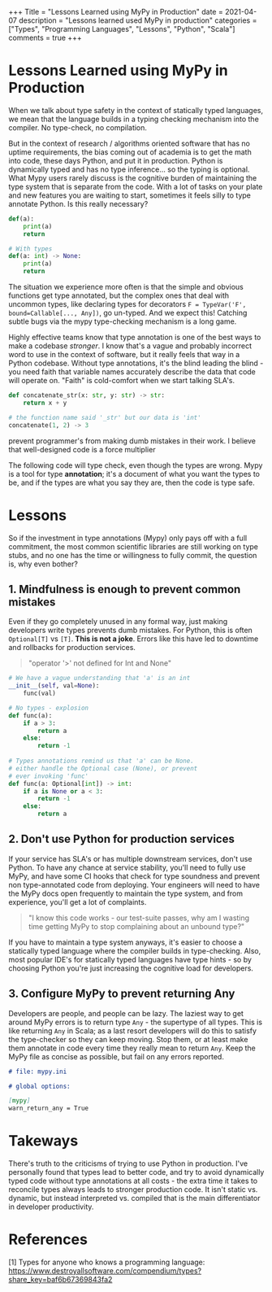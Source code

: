 +++
Title = "Lessons Learned using MyPy in Production"
date = 2021-04-07
description = "Lessons learned used MyPy in production"
categories = ["Types", "Programming Languages", "Lessons", "Python", "Scala"]
comments = true
+++

# Lessons Learned using MyPy in Production

When we talk about type safety in the context of statically typed languages, we mean that the language builds in a typing checking mechanism into the compiler. No type-check, no compilation.

But in the context of research / algorithms oriented software that has no uptime requirements, the bias coming out of academia is to get the math into code, these days Python, and put it in production. Python is dynamically typed and has no type inference... so the typing is optional. What Mypy users rarely discuss is the cognitive burden of maintaining the type system that is separate from the code. With a lot of tasks on your plate and new features you are waiting to start, sometimes it feels silly to type annotate Python. Is this really necessary? 
```python
def(a):
    print(a)
    return

# With types
def(a: int) -> None:
    print(a)
    return
```
The situation we experience more often is that the simple and obvious functions get type annotated, but the complex ones that deal with uncommon types, like declaring types for decorators `F = TypeVar('F', bound=Callable[..., Any])`, go un-typed. And we expect this! Catching subtle bugs via the mypy type-checking mechanism is a long game.

Highly effective teams know that type annotation is one of the best ways to make a codebase _stronger_. I know that's a vague and probably incorrect word to use in the context of software, but it really feels that way in a Python codebase. Without type annotations, it's the blind leading the blind - you need faith that variable names accurately describe the data that code will operate on. "Faith" is cold-comfort when we start talking SLA's.

```python
def concatenate_str(x: str, y: str) -> str:
    return x + y

# the function name said '_str' but our data is 'int'
concatenate(1, 2) -> 3
```
 prevent programmer's from making dumb mistakes in their work. I believe that well-designed code is a force multiplier


  The following code will type check, even though the types are wrong. Mypy is a tool for type __annotation__; it's a document of what you want the types to be, and if the types are what you say they are, then the code is type safe.

# Lessons

So if the investment in type annotations (Mypy) only pays off with a full commitment, the most common scientific libraries are still working on type stubs, and no one has the time or willingness to fully commit, the question is, why even bother?

##  1. Mindfulness is enough to prevent common mistakes

Even if they go completely unused in any formal way, just making developers write types prevents dumb mistakes. For Python, this is often `Optional[T]` vs `[T]`. __This is not a joke__. Errors like this have led to downtime and rollbacks for production services. 
>"operator '>' not defined for Int and None" 

```python
# We have a vague understanding that 'a' is an int
__init__(self, val=None):
    func(val)

# No types - explosion
def func(a):
    if a > 3:
        return a
    else:
        return -1
    
# Types annotations remind us that 'a' can be None.
# either handle the Optional case (None), or prevent
# ever invoking 'func'
def func(a: Optional[int]) -> int:
    if a is None or a < 3:
        return -1
    else:
        return a
```

## 2. Don't use Python for production services

If your service has SLA's or has multiple downstream services, don't use Python. To have any chance at service stability, you'll need to fully use MyPy, and have some CI hooks that check for type soundness and prevent non type-annotated code from deploying. Your engineers will need to have the MyPy docs open frequently to maintain the type system, and from experience, you'll get a lot of complaints.

> "I know this code works - our test-suite passes, why am I wasting time getting MyPy to stop complaining about an unbound type?"

If you have to maintain a type system anyways, it's easier to choose a statically typed language where the compiler builds in type-checking. Also, most popular IDE's for statically typed languages have type hints - so by choosing Python you're just increasing the cognitive load for developers.

## 3. Configure MyPy to prevent returning Any

Developers are people, and people can be lazy. The laziest way to get around MyPy errors is to return type `Any` - the supertype of all types. This is like returning `Any` in Scala; as a last resort developers will do this to satisfy the type-checker so they can keep moving. Stop them, or at least make them annotate in code every time they really mean to return `Any`. Keep the MyPy file as concise as possible, but fail on any errors reported. 

```markdown
# file: mypy.ini

# global options:

[mypy]
warn_return_any = True
```

# Takeways

There's truth to the criticisms of trying to use Python in production. I've personally found that types lead to better code, and try to avoid dynamically typed code without type annotations at all costs - the extra time it takes to reconcile types always leads to stronger production code. It isn't static vs. dynamic, but instead interpreted vs. compiled that is the main differentiator in developer productivity.

# References

[1] Types for anyone who knows a programming language: https://www.destroyallsoftware.com/compendium/types?share_key=baf6b67369843fa2